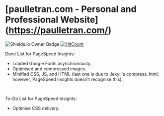 # [paulletran.com - Personal and Professional Website] (https://paulletran.com/)
![Shields.io Owner Badge](https://img.shields.io/badge/Coded%20By-PaulTran47-brightgreen.svg)
[![HitCount](https://hitt.herokuapp.com/{paultran47||org}/{paultran47.github.io}z.svg)](https://github.com/paultran47/paultran47.github.io)

Done List for PageSpeed Insights:
<ul>
	<li>Loaded Google Fonts asynchronously.</li>
	<li>Optimised and compressed images.</li>
	<li>Minified CSS, JS, and HTML (last one is due to Jekyll's compress_html; however, PageSpeed Insights doesn't recognise this).</li>
</ul>

<br />

To-Do List for PageSpeed Insights:
<ul>
	<li>Optimise CSS delivery.</li>
</ul>
